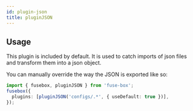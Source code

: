 ```yaml
---
id: plugin-json
title: pluginJSON
---
```


## Usage

This plugin is included by default.  It is used to catch imports of json files
and transform them into a json object.

You can manually override the way the JSON is exported like so:

```ts
import { fusebox, pluginJSON } from 'fuse-box';
fusebox({
  plugins: [pluginJSON('configs/.*', { useDefault: true })],
});
```
